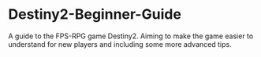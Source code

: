 # Destiny2-Beginner-Guide
A guide to the FPS-RPG game Destiny2. Aiming to make the game easier to understand for new players and including some more advanced tips.
